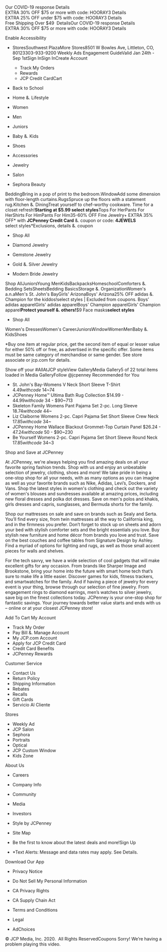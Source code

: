Our COVID-19 response Details  
EXTRA 30% OFF $75 or more with code: HOORAY3 Details  
EXTRA 25% OFF under $75 with code: HOORAY3 Details  
Free Shipping Over $49  DetailsOur COVID-19 response Details  
EXTRA 30% OFF $75 or more with code: HOORAY3 Details  

Enable Accessibility

*   StoresSouthwest PlazaMore Stores8501 W Bowles Ave, Littleton, CO, 80123303-933-9200 Weekly Ads Engagement GuideValid Jan 24th - Sep 1stSign InSign InCreate Account
    *   Track My Orders
    *   Rewards
    *   JCP Credit CardCart

*   Back to School
*   Home &. Lifestyle
*   Women
*   Men
*   Juniors
*   Baby &. Kids
*   Shoes
*   Accessories
*   Jewelry
*   Salon
*   Sephora Beauty

BeddingBring in a pop of print to the bedroom.WindowAdd some dimension with floor-length curtains.RugsSpruce up the floors with a statement rug.Kitchen &. DiningTreat yourself to chef-worthy cookware. Time for a closet refresh!**Starting at $5.99 select styles**Tops For HerPants For HerShirts For HimPants For Him35-60% OFF Fine Jewelry+ EXTRA 35% OFF\* with **JCPenney Credit Card** &. coupon or code: **4JEWELS**  
select styles\*Exclusions, details &. coupon

*   Shop All

*   Diamond Jewelry
    
*   Gemstone Jewelry
    
*   Gold &. Silver Jewelry
    
*   Modern Bride Jewelry
    

Shop AllJuniorsYoung MenKidsBackpacksHomeschoolComforters &. Bedding SetsSheetsBedding BasicsStorage &. OrganizationWomen's a.n.aMen's St. John's BayGirls' ArizonaBoys' Arizona25% OFF adidas &. Champion for the kiddos!select styles | Excluded from coupons. Boys' adidas apparelGirls' adidas apparelBoys' Champion apparelGirls' Champion apparel**Protect yourself &. others!**$9 Face masks**select styles**

*   Shop All

Women's DressesWomen's CareerJuniorsWindowWomenMenBaby &. KidsShoes

\*Buy one item at regular price, get the second item of equal or lesser value for either 50% off or free, as advertised in the specific offer. Some items must be same category of merchandise or same gender. See store associate or jcp.com for details.

Show off your #AllAtJCP styleView GalleryMedia Gallery5 of 22 total items loaded in Media GalleryFollow @jcpenney Recommended for You

*   St. John's Bay-Womens V Neck Short Sleeve T-Shirt $4.49with code~$14~74
*   JCPenney Home™ Ultima Bath Rug Collection $14.99 - $44.99with code~$34 - $90~713
*   Skeleton Family Womens Pant Pajama Set 2-pc. Long Sleeve $18.74with code~$44~
*   Liz Claiborne Womens 2-pc. Capri Pajama Set Short Sleeve Crew Neck $17.85with code~$34~
*   JCPenney Home Wallace Blackout Grommet-Top Curtain Panel $26.24 - $47.24with code~$50 - $90~230
*   Be Yourself Womens 2-pc. Capri Pajama Set Short Sleeve Round Neck $17.85with code~$34~3

Shop and Save at JCPenney

At JCPenney, we're always helping you find amazing deals on all your favorite spring fashion trends. Shop with us and enjoy an unbeatable selection of jewelry, clothing, shoes and more! We take pride in being a one-stop shop for all your needs, with as many options as you can imagine as well as your favorite brands such as Nike, Adidas, Levi’s, Dockers, and Vans. Shop the latest styles in women's clothing and check out the variety of women's blouses and sundresses available at amazing prices, including new floral dresses and polka dot dresses. Save on men's polos and khakis, girls dresses and capris, sunglasses, and Bermuda shorts for the family.

  

Shop our mattresses on sale and save on brands such as Sealy and Serta. You’ll find every size, from twin mattresses all the way to California king, and in the firmness you prefer. Don’t forget to stock up on sheets and adorn your bed with stylish comforter sets and the bright essentials you love. Buy stylish new furniture and home décor from brands you love and trust. Save on the best couches and coffee tables from Signature Design by Ashley. Find a myriad of options for lighting and rugs, as well as those small accent pieces for walls and shelves.

  

For the tech savvy, we have a wide selection of cool gadgets that will make excellent gifts for any occasion. From brands like Sharper Image and Brookstone, bring your home into the future with smart home tech that’s sure to make life a little easier. Discover games for kids, fitness trackers, and smartwatches for the family. And if having a piece of jewelry for every event is your thing, browse through our selection of fine jewelry. From engagement rings to diamond earrings, men’s watches to silver jewelry, save big on the finest collections today. JCPenney is your one-stop shop for fantastic savings. Your journey towards better value starts and ends with us – online or at your closest JCPenney store!

  
  
Add To Cart My Account

*   Track My Order
*   Pay Bill &. Manage Account
*   My JCP.com Account
*   Apply for JCP Credit Card
*   Credit Card Benefits
*   JCPenney Rewards

Customer Service

*   Contact Us
*   Return Policy
*   Shipping Information
*   Rebates
*   Recalls
*   Gift Cards
*   Servicio Al Cliente

Stores

*   Weekly Ad
*   JCP Salon
*   Sephora
*   Portraits
*   Optical
*   JCP Custom Window
*   Kids Zone

About Us

*   Careers
*   Company Info
*   Community
*   Media
*   Investors
*   Style by JCPenney
*   Site Map

*   Be the first to know about the latest deals and more!Sign Up
*   \*Text Alerts: Message and data rates may apply. See Details.

Download Our App

*   Privacy Notice
*   Do Not Sell My Personal Information
*   CA Privacy Rights
*   CA Supply Chain Act

*   Terms and Conditions
*   Legal
*   AdChoices

© JCP Media, Inc. 2020.  All Rights ReservedCoupons Sorry! We’re having a problem playing this video.